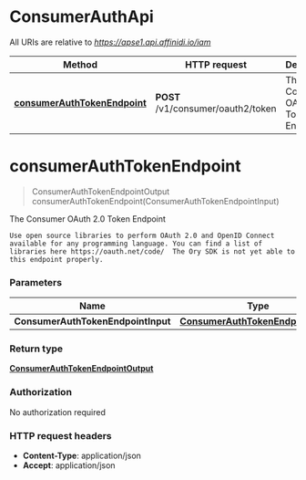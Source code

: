 # ConsumerAuthApi

All URIs are relative to *https://apse1.api.affinidi.io/iam*

| Method                                                                        | HTTP request                       | Description                           |
| ----------------------------------------------------------------------------- | ---------------------------------- | ------------------------------------- |
| [**consumerAuthTokenEndpoint**](ConsumerAuthApi.md#consumerAuthTokenEndpoint) | **POST** /v1/consumer/oauth2/token | The Consumer OAuth 2.0 Token Endpoint |

<a name="consumerAuthTokenEndpoint"></a>

# **consumerAuthTokenEndpoint**

> ConsumerAuthTokenEndpointOutput consumerAuthTokenEndpoint(ConsumerAuthTokenEndpointInput)

The Consumer OAuth 2.0 Token Endpoint

    Use open source libraries to perform OAuth 2.0 and OpenID Connect available for any programming language. You can find a list of libraries here https://oauth.net/code/  The Ory SDK is not yet able to this endpoint properly.

### Parameters

| Name                               | Type                                                                              | Description               | Notes |
| ---------------------------------- | --------------------------------------------------------------------------------- | ------------------------- | ----- |
| **ConsumerAuthTokenEndpointInput** | [**ConsumerAuthTokenEndpointInput**](../Models/ConsumerAuthTokenEndpointInput.md) | ConsumerAuthTokenEndpoint |       |

### Return type

[**ConsumerAuthTokenEndpointOutput**](../Models/ConsumerAuthTokenEndpointOutput.md)

### Authorization

No authorization required

### HTTP request headers

- **Content-Type**: application/json
- **Accept**: application/json
